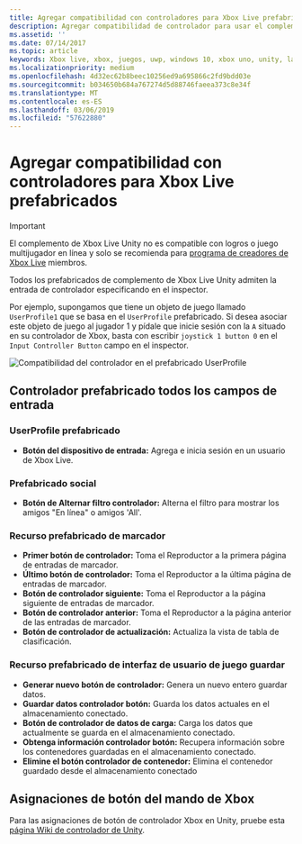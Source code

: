 ```yaml
---
title: Agregar compatibilidad con controladores para Xbox Live prefabricados
description: Agregar compatibilidad de controlador para usar el complemento Xbox Live Unity los prefabricados de Xbox Live
ms.assetid: ''
ms.date: 07/14/2017
ms.topic: article
keywords: Xbox live, xbox, juegos, uwp, windows 10, xbox uno, unity, la compatibilidad del controlador
ms.localizationpriority: medium
ms.openlocfilehash: 4d32ec62b8beec10256ed9a695866c2fd9bdd03e
ms.sourcegitcommit: b034650b684a767274d5d88746faeea373c8e34f
ms.translationtype: MT
ms.contentlocale: es-ES
ms.lasthandoff: 03/06/2019
ms.locfileid: "57622880"
---
```

# <a name="add-controller-support-to-xbox-live-prefabs"></a>Agregar compatibilidad con controladores para Xbox Live prefabricados

> [!IMPORTANT]
> El complemento de Xbox Live Unity no es compatible con logros o juego multijugador en línea y solo se recomienda para [programa de creadores de Xbox Live](../developer-program-overview.md) miembros.

Todos los prefabricados de complemento de Xbox Live Unity admiten la entrada de controlador especificando en el inspector.

Por ejemplo, supongamos que tiene un objeto de juego llamado `UserProfile1` que se basa en el `UserProfile` prefabricado. Si desea asociar este objeto de juego al jugador 1 y pídale que inicie sesión con la `A` situado en su controlador de Xbox, basta con escribir `joystick 1 button 0` en el `Input Controller Button` campo en el inspector.

  ![Compatibilidad del controlador en el prefabricado UserProfile](../images/unity/controller-support-example.png)

## <a name="all-prefab-controller-input-fields"></a>Controlador prefabricado todos los campos de entrada
### <a name="userprofile-prefab"></a>UserProfile prefabricado
- **Botón del dispositivo de entrada:** Agrega e inicia sesión en un usuario de Xbox Live.

### <a name="social-prefab"></a>Prefabricado social
- **Botón de Alternar filtro controlador:** Alterna el filtro para mostrar los amigos "En línea" o amigos 'All'.

### <a name="leaderboard-prefab"></a>Recurso prefabricado de marcador
- **Primer botón de controlador:** Toma el Reproductor a la primera página de entradas de marcador.
- **Último botón de controlador:** Toma el Reproductor a la última página de entradas de marcador.
- **Botón de controlador siguiente:** Toma el Reproductor a la página siguiente de entradas de marcador.
- **Botón de controlador anterior:** Toma el Reproductor a la página anterior de las entradas de marcador.
- **Botón de controlador de actualización:** Actualiza la vista de tabla de clasificación.


### <a name="game-save-ui-prefab"></a>Recurso prefabricado de interfaz de usuario de juego guardar
- **Generar nuevo botón de controlador:** Genera un nuevo entero guardar datos.
- **Guardar datos controlador botón:** Guarda los datos actuales en el almacenamiento conectado.
- **Botón de controlador de datos de carga:** Carga los datos que actualmente se guarda en el almacenamiento conectado.
- **Obtenga información controlador botón:** Recupera información sobre los contenedores guardadas en el almacenamiento conectado.
- **Elimine el botón controlador de contenedor:** Elimina el contenedor guardado desde el almacenamiento conectado

## <a name="xbox-controller-button-mappings"></a>Asignaciones de botón del mando de Xbox

Para las asignaciones de botón de controlador Xbox en Unity, pruebe esta [página Wiki de controlador de Unity](https://wiki.unity3d.com/index.php?title=Xbox360Controller).
